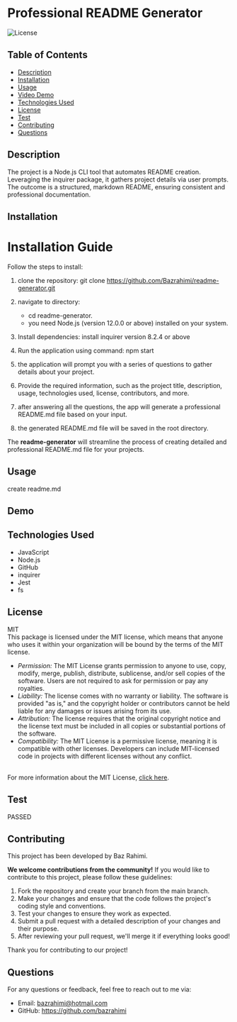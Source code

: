 
# Professional README Generator

![License](https://img.shields.io/badge/License-MIT-yellow.png)

## Table of Contents
- [Description](#description)
- [Installation](#installation)
- [Usage](#usage)
- [Video Demo](#demo)
- [Technologies Used](#technologies-used)
- [License](#license)
- [Test](#test)
- [Contributing](#contributing)
- [Questions](#questions)

## Description
The project is a Node.js CLI tool that automates README creation. Leveraging the inquirer package, it gathers project details via user prompts. The outcome is a structured, markdown README, ensuring consistent and professional documentation.

## Installation

  # Installation Guide

  Follow the steps to install:

  1.  clone the repository:
      git clone https://github.com/Bazrahimi/readme-generator.git

  2.  navigate to directory:
      - cd readme-generator.
      - you need Node.js (version 12.0.0 or above) installed on your system.
      
  3.  Install dependencies:
      install inquirer version 8.2.4 or above

  4.  Run the application using command:
      npm start

  5.  the application will prompt you with a series of questions to gather details about your project.
  
  6.  Provide the required information, such as the project title, description, usage, technologies used, license, contributors, and more.

  7. after answering all the questions, the app will generate a professional README.md file based on your input.

  8. the generated README.md file will be saved in the root directory.

  The <b>readme-generator</b> will streamline the process of creating detailed and professional README.md file for your projects.
  
  

## Usage
create readme.md

## Demo


## Technologies Used


- JavaScript
- Node.js
- GitHub
- inquirer
- Jest
- fs


## License
 MIT <br> This package is licensed under the MIT license, which means that anyone who uses it within your organization will be bound by the terms of the MIT license.<br> 
      <ul>
        <li>
          <i>Permission:</i> The MIT License grants permission to anyone to use, copy, modify, merge, publish, distribute, sublicense, and/or sell copies of the software. Users are not required to ask for permission or pay any royalties.
        </li>
        <li>
          <i>Liability:</i> The license comes with no warranty or liability. The software is provided "as is," and the copyright holder or contributors cannot be held liable for any damages or issues arising from its use.
        </li>
        <li>
          <i>Attribution:</i> The license requires that the original copyright notice and the license text must be included in all copies or substantial portions of the software.
        </li>
        <li>
          <i>Compatibility:</i> The MIT License is a permissive license, meaning it is compatible with other licenses. Developers can include MIT-licensed code in projects with different licenses without any conflict.
        </li>
      </ul> 
      <br> 
      For more information about the MIT License, [click here](https://opensource.org/licenses/MIT).

## Test
PASSED

## Contributing
This project has been developed by Baz Rahimi.

**We welcome contributions from the community!** If you would like to contribute to this project, please follow these guidelines:

1. Fork the repository and create your branch from the main branch.
2. Make your changes and ensure that the code follows the project's coding style and conventions.
3. Test your changes to ensure they work as expected.
4. Submit a pull request with a detailed description of your changes and their purpose.
5. After reviewing your pull request, we'll merge it if everything looks good!

Thank you for contributing to our project!
    

## Questions
For any questions or feedback, feel free to reach out to me via:
- Email: bazrahimi@hotmail.com
- GitHub: https://github.com/bazrahimi
